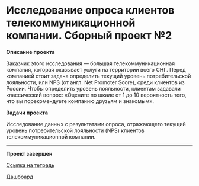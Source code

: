 
# Исследование опроса клиентов телекоммуникационной компании. Сборный проект №2

<b>Описание проекта</b>

Заказчик этого исследования — большая телекоммуникационная компания, которая оказывает услуги на территории всего СНГ. Перед компанией стоит задача определить текущий уровень потребительской лояльности, или NPS (от англ. Net Promoter Score), среди клиентов из России.
Чтобы определить уровень лояльности, клиентам задавали классический вопрос: «Оцените по шкале от 1 до 10 вероятность того, что вы порекомендуете компанию друзьям и знакомым».

<b>Задачи проекта</b>

Исследование данных с результатами опроса, отражающего текущий уровень потребительской лояльности (NPS) клиентов телекоммуникационной компании.

---



<b>Проект завершен</b>

[Ссылка на тетрадь](https://github.com/obertas-artem/my_portfolio/blob/main/06%20-%20cб2%20-%20Исследование%20уровня%20потребительской%20лояльности%20телеком.%20компании/06%20-%20Исследование%20уровня%20потребительской%20лояльности%20телеком.%20компании.ipynb)

[Дашбоард](https://public.tableau.com/app/profile/artem7301/viz/Dashtele/Dashboardtele)


